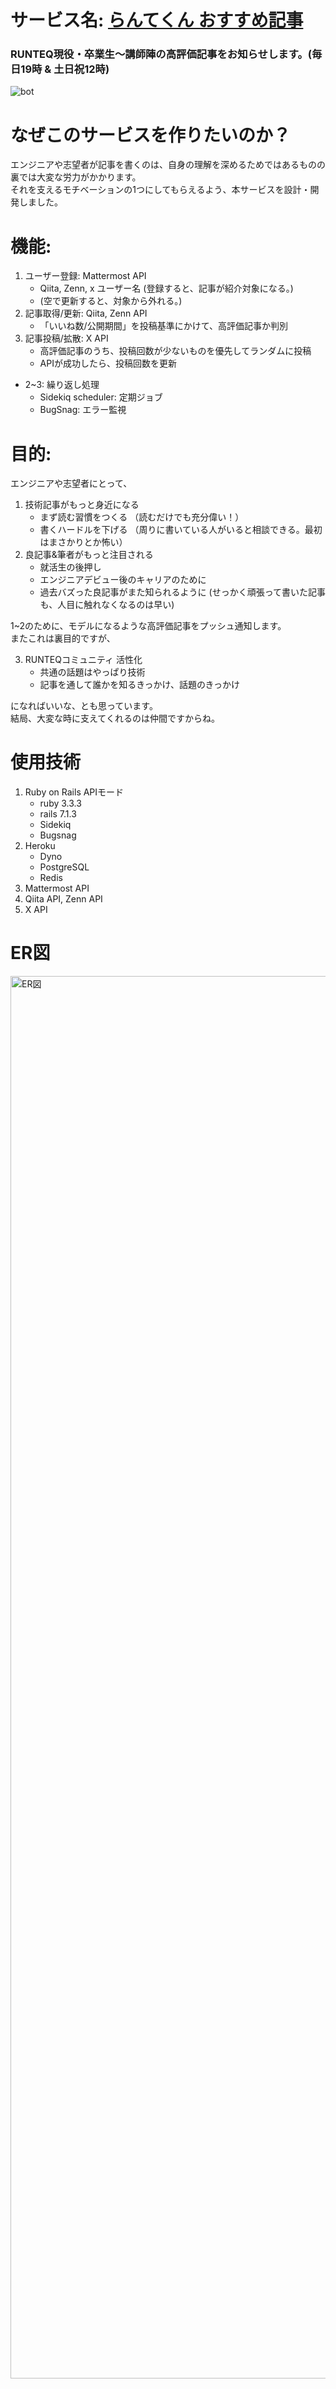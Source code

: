 # サービス名: [らんてくん おすすめ記事](https://x.com/runtekn_rec_art)
### RUNTEQ現役・卒業生〜講師陣の高評価記事をお知らせします。(毎日19時 & 土日祝12時)
 ![bot](https://github.com/user-attachments/assets/4972e51c-8cdd-45e9-ba44-c0af41e3e5fd)

# なぜこのサービスを作りたいのか？
エンジニアや志望者が記事を書くのは、自身の理解を深めるためではあるものの裏では大変な労力がかかります。<br>
それを支えるモチベーションの1つにしてもらえるよう、本サービスを設計・開発しました。

# 機能:
1. ユーザー登録: Mattermost API
    - Qiita, Zenn, x ユーザー名 (登録すると、記事が紹介対象になる。)
    - (空で更新すると、対象から外れる。)
2. 記事取得/更新: Qiita, Zenn API
    - 「いいね数/公開期間」を投稿基準にかけて、高評価記事か判別
3. 記事投稿/拡散: X API
    - 高評価記事のうち、投稿回数が少ないものを優先してランダムに投稿
    - APIが成功したら、投稿回数を更新
- 2~3: 繰り返し処理
    - Sidekiq scheduler: 定期ジョブ
    - BugSnag: エラー監視

# 目的: 
エンジニアや志望者にとって、
1. 技術記事がもっと身近になる
     - まず読む習慣をつくる （読むだけでも充分偉い！）
     - 書くハードルを下げる （周りに書いている人がいると相談できる。最初はまさかりとか怖い）
2. 良記事&筆者がもっと注目される
     - 就活生の後押し
     - エンジニアデビュー後のキャリアのために
     - 過去バズった良記事がまた知られるように (せっかく頑張って書いた記事も、人目に触れなくなるのは早い)

1~2のために、モデルになるような高評価記事をプッシュ通知します。<br>
またこれは裏目的ですが、

3.  RUNTEQコミュニティ 活性化
     - 共通の話題はやっぱり技術
     - 記事を通して誰かを知るきっかけ、話題のきっかけ

になればいいな、とも思っています。<br>
結局、大変な時に支えてくれるのは仲間ですからね。

# 使用技術
1. Ruby on Rails APIモード
     - ruby 3.3.3
     - rails 7.1.3
     - Sidekiq
     - Bugsnag
2. Heroku
     - Dyno
     - PostgreSQL
     - Redis
3. Mattermost API
4. Qiita API, Zenn API
5. X API

# ER図
<img width="2244" alt="ER図" src="https://github.com/user-attachments/assets/fd2c59d2-e6a7-48fe-affd-07b4729356fa">
